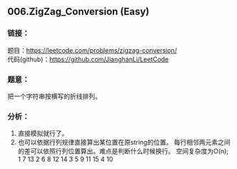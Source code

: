 ## 006.ZigZag_Conversion (Easy)

### **链接**：
题目：https://leetcode.com/problems/zigzag-conversion/  
代码(github)：https://github.com/JianghanLi/LeetCode  

### **题意**：
把一个字符串按横写的折线排列。  

### **分析**：
1. 直接模拟就行了。
2. 也可以依据行列规律直接算出某位置在原string的位置。
   每行相邻两元素之间的差可以依照行列位置算出。难点是判断什么时候换行。
   空间复杂度为O(n);
	1      7         13
	 2    6  8     12  14
	  3  5    9  11      15
	   4       10
